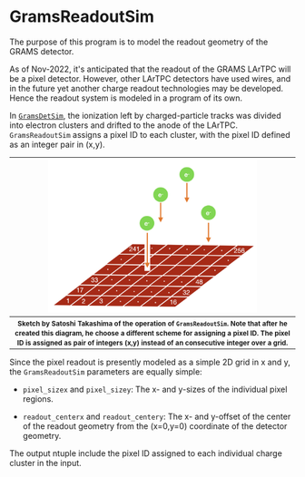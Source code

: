 # GramsReadoutSim

The purpose of this program is to model the readout geometry of the GRAMS detector. 

As of Nov-2022, it's anticipated that the readout of the GRAMS LArTPC will be a pixel detector. However, other LArTPC detectors have used wires, and in the future yet another charge readout technologies may be developed. Hence the readout system is modeled in a program of its own. 

In [`GramsDetSim`](../GramsDetSim), the ionization left by charged-particle tracks was divided into electron clusters and drifted to the anode of the LArTPC. `GramsReadoutSim` assigns a pixel ID to each cluster, with the pixel ID defined as an integer pair in (x,y).

| <img src="PixelSketch.png" width="75%" /> |
| :---------------------------------------------: | 
| <small><strong>Sketch by Satoshi Takashima of the operation of `GramsReadoutSim`. Note that after he created this diagram, he choose a different scheme for assigning a pixel ID. The pixel ID is assigned as pair of integers (x,y) instead of an consecutive integer over a grid. </strong></small> |

Since the pixel readout is presently modeled as a simple 2D grid in x and y, the `GramsReadoutSim` parameters are equally simple:

- `pixel_sizex` and `pixel_sizey`: The x- and y-sizes of the individual pixel regions. 

- `readout_centerx` and `readout_centery`: The x- and y-offset of the center of the readout geometry from the (x=0,y=0) coordinate of the detector geometry. 

The output ntuple include the pixel ID assigned to each individual charge cluster in the input. 


